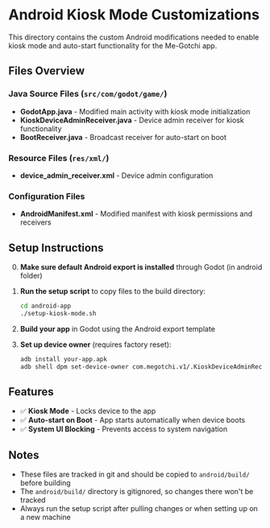 # Android Kiosk Mode Customizations

This directory contains the custom Android modifications needed to enable kiosk mode and auto-start functionality for the Me-Gotchi app.

## Files Overview

### Java Source Files (`src/com/godot/game/`)
- **GodotApp.java** - Modified main activity with kiosk mode initialization
- **KioskDeviceAdminReceiver.java** - Device admin receiver for kiosk functionality
- **BootReceiver.java** - Broadcast receiver for auto-start on boot

### Resource Files (`res/xml/`)
- **device_admin_receiver.xml** - Device admin configuration

### Configuration Files
- **AndroidManifest.xml** - Modified manifest with kiosk permissions and receivers

## Setup Instructions

0. **Make sure default Android export is installed** through Godot (in android folder)

1. **Run the setup script** to copy files to the build directory:
   ```bash
   cd android-app
   ./setup-kiosk-mode.sh
   ```

2. **Build your app** in Godot using the Android export template

3. **Set up device owner** (requires factory reset):
   ```bash
   adb install your-app.apk
   adb shell dpm set-device-owner com.megotchi.v1/.KioskDeviceAdminReceiver
   ```

## Features

- ✅ **Kiosk Mode** - Locks device to the app
- ✅ **Auto-start on Boot** - App starts automatically when device boots
- ✅ **System UI Blocking** - Prevents access to system navigation

## Notes

- These files are tracked in git and should be copied to `android/build/` before building
- The `android/build/` directory is gitignored, so changes there won't be tracked
- Always run the setup script after pulling changes or when setting up on a new machine 